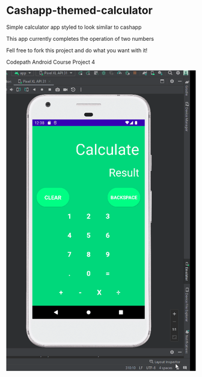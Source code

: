 # Cashapp-themed-calculator
Simple calculator app styled to look similar to cashapp

This app currently completes the operation of two numbers

Fell free to fork this project and do what you want with it!

Codepath Android Course Project 4



![](gitdisplay.gif)
